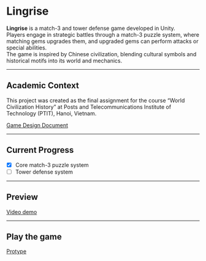 # Lingrise
**Lingrise** is a match-3 and tower defense game developed in Unity.  
Players engage in strategic battles through a match-3 puzzle system, where matching gems upgrades them, and upgraded gems can perform attacks or special abilities.  
The game is inspired by Chinese civilization, blending cultural symbols and historical motifs into its world and mechanics.

---

## Academic Context
This project was created as the final assignment for the course “World Civilization History”
at Posts and Telecommunications Institute of Technology (PTIT), Hanoi, Vietnam.

[Game Design Document]([./Documents/Lingrise_GDD.pdf](https://docs.google.com/document/d/1afLcVr5DQxLYThYy4WHhMtO-Jnu4zdOsABucYSaOhck/edit?usp=sharing))

---

## Current Progress
- [x] Core match-3 puzzle system  
- [ ] Tower defense system

---

## Preview
[Video demo](https://drive.google.com/file/d/1FKhuKT8D68IAIneu_f6x7gvPdZYMimNU/view?usp=share_link)

---

## Play the game
[Protype](https://drive.google.com/drive/folders/1BVwh9EB15OTu1y1glaNzGn8py-ZXuFto?usp=share_link)
